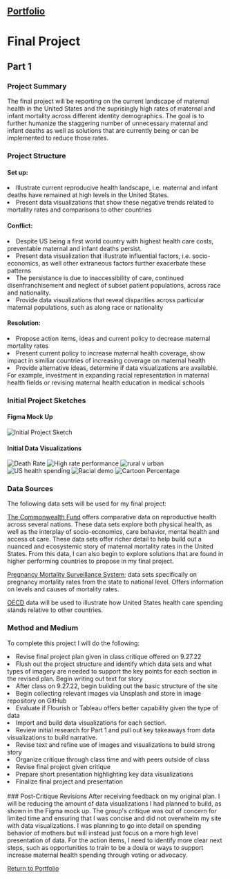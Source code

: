 ## [Portfolio](https://svp893.github.io/Philip-Portfolio/)

# Final Project

## Part 1

### Project Summary
The final project will be reporting on the current landscape of maternal health in the United States and the suprisingly high rates of maternal and infant mortality across different identity demographics. The goal is to further humanize the staggering number of unnecessary maternal and infant deaths as well as solutions that are currently being or can be implemented to reduce those rates.

### Project Structure

#### Set up: 
<li>Illustrate current reproducive health landscape, i.e. maternal and infant deaths have remained at high levels in the United States.</li>
<li> Present data visualizations that show these negative trends related to mortality rates and comparisons to other countries </li>

#### Conflict: 
<li> Despite US being a first world country with highest health care costs, preventable maternal and infant deaths persist. </li>
<li> Present data visualization that illustrate influential factors, i.e. socio-economics, as well other extraneous factors further exacerbate these patterns </li>
<li> The persistance is due to inaccessibility of care, continued disenfranchisement and neglect of subset patient populations, across race and nationality. </li>
<li> Provide data visualizations that reveal disparities across particular maternal populations, such as along race or nationality </li>

#### Resolution:
<li> Propose action items, ideas and current policy to decrease maternal mortality rates </li>
<li> Present current policy to increase maternal health coverage, show impact in similiar countries of increasing coverage on maternal health </li>
<li> Provide alternative ideas, determine if data visualizations are available. For example, investment in expanding racial representation in maternal health fields or revising maternal health education in medical schools </li>

### Initial Project Sketches

#### Figma Mock Up
![Initial Project Sketch](https://github.com/svp893/Philip-Portfolio/blob/main/images/Final%20Project%20Sketch%20(2)-page-001.jpg)

#### Initial Data Visualizations

![Death Rate](https://github.com/svp893/Philip-Portfolio/blob/main/images/High%20rate%20of%20avoidable%20deaths.jpg)
![High rate performance](https://github.com/svp893/Philip-Portfolio/blob/main/images/High%20rating%20of%20performance.jpg)
![rural v urban](https://github.com/svp893/Philip-Portfolio/blob/main/images/Rural%20versus%20Urban.jpg)
![US health spending](https://github.com/svp893/Philip-Portfolio/blob/main/images/US%20Health%20Spending.jpg)
![Racial demo](https://github.com/svp893/Philip-Portfolio/blob/main/images/Cause%20and%20racial%20demographics.jpg)
![Cartoon Percentage](https://github.com/svp893/Philip-Portfolio/blob/main/images/Cartoon%20percentage.jpg)

### Data Sources
The following data sets will be used for my final project:

[The Commonwealth Fund](https://www.commonwealthfund.org/publications/issue-briefs/2022/apr/health-and-health-care-women-reproductive-age)
offers comparative data on reproductive health across several nations. These data sets explore both physical health, as well as the interplay of socio-economics, care behavior, mental health and access ot care. These data sets offer richer detail to help build out a nuanced and ecosystemic story of maternal mortality rates in the United States. From this data, I can also begin to explore solutions that are found in higher performing countries to propose in my final project.

[Pregnancy Mortality Surveillance System](https://www.cdc.gov/reproductivehealth/maternal-mortality/pregnancy-mortality-surveillance-system.htm?CDC_AA_refVal=https%3A%2F%2Fwww.cdc.gov%2Freproductivehealth%2Fmaternalinfanthealth%2Fpregnancy-mortality-surveillance-system.htm); data sets specifically on pregnancy mortality rates from the state to national level. Offers information on levels and causes of mortality rates.

[OECD](https://www.pgpf.org/blog/2022/07/how-does-the-us-healthcare-system-compare-to-other-countries#:~:text=In%202021%2C%20the%20United%20States,capita%20across%20the%20OECD%20countries.) data will be used to illustrate how United States health care spending stands relative to other countries. 

### Method and Medium
To complete this project I will do the following:

<li> Revise final project plan given in class critique offered on 9.27.22 </li>
<li>Flush out the project structure and identify which data sets and what types of imagery are needed to support the key points for each section in the revised plan. Begin writing out text for story </li>
<li> After class on 9.27.22, begin building out the basic structure of the site </li>
<li> Begin collecting relevant images via Unsplash and store in image repository on GitHub </li>
<li> Evaluate if Flourish or Tableau offers better capability given the type of data </li>
<li> Import and build data visualizations for each section. </li>
<li> Review initial research for Part 1 and pull out key takeaways from data visualizations to build narrative. </li>
<li> Revise text and refine use of images and visualizations to build strong story </li>
<li> Organize critique through class time and with peers outside of class </li>
<li> Revise final project given critique </li>
<li> Prepare short presentation highlighting key data visualizations </li>
<li> Finalize final project and presentation </li>
<br>
### Post-Critique Revisions
After receiving feedback on my original plan. I will be reducing the amount of data visualizations I had planned to build, as shown in the Figma mock up. The group's critique was out of concern for limited time and ensuring that I was concise and did not overwhelm my site with data visualizations. I was planning to go into detail on spending behavior of mothers but will instead just focus on a more high level presentation of data. For the action items, I need to identify more clear next steps, such as opportunities to train to be a doula or ways to support increase maternal health spending through voting or advocacy. 

 [Return to Portfolio](https://svp893.github.io/Philip-Portfolio/)
